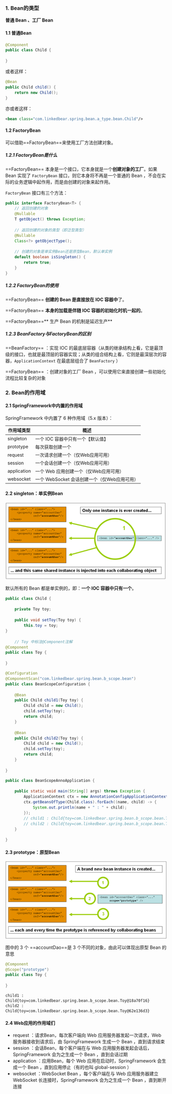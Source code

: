 ### 1. Bean的类型

**普通 Bean 、工厂 Bean**

#### 1.1 普通Bean

```java
@Component
public class Child {

}
```

或者这样：

```java
@Bean
public Child child() {
    return new Child();
}
```

亦或者这样：

```xml
<bean class="com.linkedbear.spring.bean.a_type.bean.Child"/>
```

#### 1.2 FactoryBean

可以借助==FactoryBean==来使用工厂方法创建对象。

##### 1.2.1 FactoryBean是什么

==FactoryBean== 本身是一个接口，它本身就是一个**创建对象的工厂**。如果 Bean 实现了 `FactoryBean` 接口，则它本身将不再是一个普通的 Bean ，不会在实际的业务逻辑中起作用，而是由创建的对象来起作用。

`FactoryBean` 接口有三个方法：

```java
public interface FactoryBean<T> {
    // 返回创建的对象
    @Nullable
    T getObject() throws Exception;

    // 返回创建的对象的类型（即泛型类型）
    @Nullable
    Class<?> getObjectType();

    // 创建的对象是单实例Bean还是原型Bean，默认单实例
    default boolean isSingleton() {
        return true;
    }
}
```

##### 1.2.2 FactoryBean的使用

==FactoryBean== **创建的 Bean 是直接放在 IOC 容器中**了。

==FactoryBean== **本身的加载是伴随 IOC 容器的初始化时机一起的**。

==FactoryBean==** 生产 Bean 的机制是延迟生产**

##### 1.2.3 BeanFactory与FactoryBean的区别

==BeanFactory== ：实现 IOC 的最底层容器（从类的继承结构上看，它是最顶级的接口，也就是最顶层的容器实现；从类的组合结构上看，它则是最深层次的容器，`ApplicationContext` 在最底层组合了 `BeanFactory` ）

==FactoryBean== ：创建对象的工厂 Bean ，可以使用它来直接创建一些初始化流程比较复杂的对象

### 2. Bean的作用域

#### 2.1 SpringFramework中内置的作用域

SpringFramework 中内置了 6 种作用域（5.x 版本）：

| 作用域类型  | 概述                                         |
| ----------- | -------------------------------------------- |
| singleton   | 一个 IOC 容器中只有一个【默认值】            |
| prototype   | 每次获取创建一个                             |
| request     | 一次请求创建一个（仅Web应用可用）            |
| session     | 一个会话创建一个（仅Web应用可用）            |
| application | 一个 Web 应用创建一个（仅Web应用可用）       |
| websocket   | 一个 WebSocket 会话创建一个（仅Web应用可用） |

#### 2.2 singleton：单实例Bean

![image-20210223105317031](9.IOC基础-Bean常见的几种类型与Bean的作用域.assets/image-20210223105317031.png)

默认所有的 Bean 都是单实例的，即：**一个 IOC 容器中只有一个**。

```java
public class Child {
    
    private Toy toy;

    public void setToy(Toy toy) {
        this.toy = toy;
}

    // Toy 中标注@Component注解
@Component
public class Toy {
    
}
```

```java
@Configuration
@ComponentScan("com.linkedbear.spring.bean.b_scope.bean")
public class BeanScopeConfiguration {
    
    @Bean
    public Child child1(Toy toy) {
        Child child = new Child();
        child.setToy(toy);
        return child;
    }
    
    @Bean
    public Child child2(Toy toy) {
        Child child = new Child();
        child.setToy(toy);
        return child;
    }
    
}
```

```java
public class BeanScopeAnnoApplication {
    
    public static void main(String[] args) throws Exception {
        ApplicationContext ctx = new AnnotationConfigApplicationContext(BeanScopeConfiguration.class);
        ctx.getBeansOfType(Child.class).forEach((name, child) -> {
            System.out.println(name + " : " + child);
        });
        // child1 : Child{toy=com.linkedbear.spring.bean.b_scope.bean.Toy@971d0d8}
        // child2 : Child{toy=com.linkedbear.spring.bean.b_scope.bean.Toy@971d0d8}
    }
    
}
```

#### 2.3 prototype：原型Bean

![image-20210223105704641](9.IOC基础-Bean常见的几种类型与Bean的作用域.assets/image-20210223105704641.png)

图中的 3 个 ==accountDao==是 3 个不同的对象，由此可以体现出原型 Bean 的意思

```java
@Component
@Scope("prototype")
public class Toy {
    
}
```

```
child1 : Child{toy=com.linkedbear.spring.bean.b_scope.bean.Toy@18a70f16}
child2 : Child{toy=com.linkedbear.spring.bean.b_scope.bean.Toy@62e136d3}
```

#### 2.4 Web应用的作用域们

- request ：请求Bean，每次客户端向 Web 应用服务器发起一次请求，Web 服务器接收到请求后，由 SpringFramework 生成一个 Bean ，直到请求结束
- session ：会话Bean，每个客户端在与 Web 应用服务器发起会话后，SpringFramework 会为之生成一个 Bean ，直到会话过期
- application ：应用Bean，每个 Web 应用在启动时，SpringFramework 会生成一个 Bean ，直到应用停止（有的也叫 global-session ）
- websocket ：WebSocket Bean ，每个客户端在与 Web 应用服务器建立 WebSocket 长连接时，SpringFramework 会为之生成一个 Bean ，直到断开连接